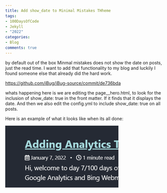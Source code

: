 ```yaml
---
title: Add show_date to Minimal Mistakes THheme
tags:
- 100DaysOfCode
- Jekyll
- "2022"
categories:
- Blog
comments: true
---
```


by default out of the box Minmal mistakes does not show the date on posts, just the read time.  I want to add that functionality to my blog and luckily I found someone else that already did the hard work.

https://github.com/iBug/iBug-source/commit/de736bda

whats happening here is we are editing the page__hero.html, to look for the inclusion of show_date: true in the front matter.  If it finds that it displays the date.  And then we also edit the config.yml to include show_date: true on all posts.

Here is an example of what it looks like when its all done:

![show date](/assets/posts/show_date.png)